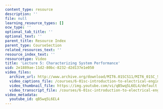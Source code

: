 ```yaml
---
content_type: resource
description: ''
file: null
learning_resource_types: []
ocw_type: ''
optional_tab_title: ''
optional_text: ''
parent_title: Resource Index
parent_type: CourseSection
related_resources_text: ''
resource_index_text: ''
resourcetype: Video
title: 'Lecture 5: Characterizing System Performance'
uid: 2e1889ae-11d2-80bc-8232-d2d137e1e050
video_files:
  archive_url: http://www.archive.org/download/MIT6.01SCS11/MIT6_01SC_S11_lec05_300k.mp4
  video_captions_file: /courses/6-01sc-introduction-to-electrical-engineering-and-computer-science-i-spring-2011/88440fb0a4b75bb6822d49c5468e3edc_qB5wq5L6EL4.vtt
  video_thumbnail_file: https://img.youtube.com/vi/qB5wq5L6EL4/default.jpg
  video_transcript_file: /courses/6-01sc-introduction-to-electrical-engineering-and-computer-science-i-spring-2011/3d69b9fc8d1d9ce0f98f66088edebd5d_qB5wq5L6EL4.pdf
video_metadata:
  youtube_id: qB5wq5L6EL4
---
```

